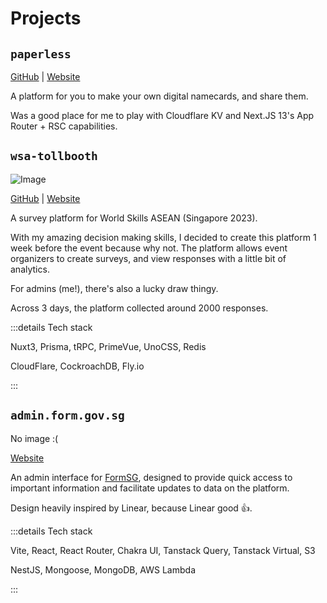 # Projects

## `paperless`

[GitHub](https://github.com/qin-guan/paperless) | [Website](https://paperless.pages.dev) 

A platform for you to make your own digital namecards, and share them.

Was a good place for me to play with Cloudflare KV and Next.JS 13's App Router + RSC capabilities.

## `wsa-tollbooth`

![Image](/projects-wsa-tollbooth.jpeg)

[GitHub](https://github.com/qin-guan/wsa-tollbooth) | [Website](https://wsa.qinguan.me)

A survey platform for World Skills ASEAN (Singapore 2023).

With my amazing decision making skills, I decided to create this platform 1 week before the event because why not. The platform allows event organizers to create surveys, and view responses with a little bit of analytics.

For admins (me!), there's also a lucky draw thingy.

Across 3 days, the platform collected around 2000 responses.

:::details Tech stack

Nuxt3, Prisma, tRPC, PrimeVue, UnoCSS, Redis

CloudFlare, CockroachDB, Fly.io

:::

## `admin.form.gov.sg`

No image :( 

[Website](https://admin.form.gov.sg)

An admin interface for [FormSG](https://form.gov.sg), designed to provide quick access to important information and facilitate updates to data on the platform.

Design heavily inspired by Linear, because Linear good 👍.

:::details Tech stack

Vite, React, React Router, Chakra UI, Tanstack Query, Tanstack Virtual, S3

NestJS, Mongoose, MongoDB, AWS Lambda

:::

